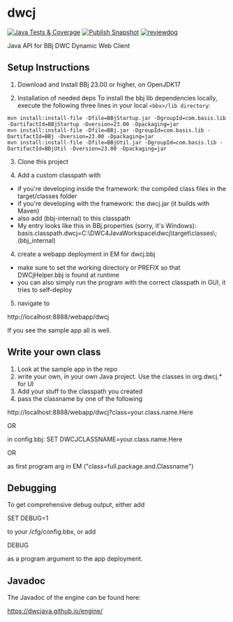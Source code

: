 # dwcj

[![Java Tests & Coverage](https://github.com/DwcJava/engine/actions/workflows/maven-test.yml/badge.svg?branch=main)](https://github.com/DwcJava/engine/actions/workflows/maven-test.yml)
[![Publish Snapshot](https://github.com/DwcJava/engine/actions/workflows/maven-snapshot.yml/badge.svg?branch=main)](https://github.com/DwcJava/engine/actions/workflows/maven-snapshot.yml)
[![reviewdog](https://github.com/DwcJava/engine/actions/workflows/reviewdog.yml/badge.svg)](https://github.com/DwcJava/engine/actions/workflows/reviewdog.yml)

Java API for BBj DWC Dynamic Web Client

## Setup Instructions

1. Download and Install BBj 23.00 or higher, on OpenJDK17

2. Installation of needed deps
To install the bbj lib dependencies locally, execute the following three lines in your
local `<bbx>/lib directory`:

```shell
mvn install:install-file -Dfile=BBjStartup.jar -DgroupId=com.basis.lib -DartifactId=BBjStartup -Dversion=23.00 -Dpackaging=jar
mvn install:install-file -Dfile=BBj.jar -DgroupId=com.basis.lib -DartifactId=BBj -Dversion=23.00 -Dpackaging=jar
mvn install:install-file -Dfile=BBjUtil.jar -DgroupId=com.basis.lib -DartifactId=BBjUtil -Dversion=23.00 -Dpackaging=jar
```

3. Clone this project

4. Add a custom classpath with

* if you're developing inside the framework: the compiled class files in the target/classes folder
* if you're developing with the framework: the dwcj.jar (it builds with Maven)
* also add (bbj-internal) to this classpath
* My entry looks like this in BBj.properties (sorry, it's Windows):
  basis.classpath.dwcj=C\:\\DWC4JavaWorkspace\\dwcj\\target\\classes\\;(bbj_internal)

4. create a webapp deployment in EM for dwcj.bbj

* make sure to set the working directory or PREFIX so that DWCjHelper.bbj is found at runtime
* you can also simply run the program with the correct classpath in GUI, it tries to self-deploy

5. navigate to

http://localhost:8888/webapp/dwcj

If you see the sample app all is well.

## Write your own class

1. Look at the sample app in the repo
2. write your own, in your own Java project. Use the classes in org.dwcj.* for UI
3. Add your stuff to the classpath you created
4. pass the classname by one of the following

http://localhost:8888/webapp/dwcj?class=your.class.name.Here

OR

in config.bbj: SET DWCJCLASSNAME=your.class.name.Here

OR

as first program arg in EM ("class=full.package.and.Classname")

## Debugging

To get comprehensive debug output, either add

SET DEBUG=1

to your <bbxdir>/cfg/config.bbx, or add

DEBUG

as a program argument to the app deployment.

## Javadoc

The Javadoc of the engine can be found here:

https://dwcjava.github.io/engine/

